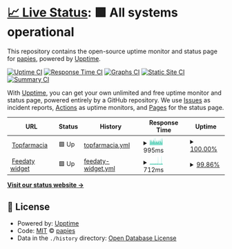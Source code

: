 # [📈 Live Status](https://papies.github.io/upptime): <!--live status--> **🟩 All systems operational**

This repository contains the open-source uptime monitor and status page for [papies](https://papies.github.io/upptime), powered by [Upptime](https://github.com/upptime/upptime).

[![Uptime CI](https://github.com/papies/upptime/workflows/Uptime%20CI/badge.svg)](https://github.com/papies/upptime/actions?query=workflow%3A%22Uptime+CI%22)
[![Response Time CI](https://github.com/papies/upptime/workflows/Response%20Time%20CI/badge.svg)](https://github.com/papies/upptime/actions?query=workflow%3A%22Response+Time+CI%22)
[![Graphs CI](https://github.com/papies/upptime/workflows/Graphs%20CI/badge.svg)](https://github.com/papies/upptime/actions?query=workflow%3A%22Graphs+CI%22)
[![Static Site CI](https://github.com/papies/upptime/workflows/Static%20Site%20CI/badge.svg)](https://github.com/papies/upptime/actions?query=workflow%3A%22Static+Site+CI%22)
[![Summary CI](https://github.com/papies/upptime/workflows/Summary%20CI/badge.svg)](https://github.com/papies/upptime/actions?query=workflow%3A%22Summary+CI%22)

With [Upptime](https://upptime.js.org), you can get your own unlimited and free uptime monitor and status page, powered entirely by a GitHub repository. We use [Issues](https://github.com/papies/upptime/issues) as incident reports, [Actions](https://github.com/papies/upptime/actions) as uptime monitors, and [Pages](https://papies.github.io/upptime) for the status page.

<!--start: status pages-->
<!-- This summary is generated by Upptime (https://github.com/upptime/upptime) -->
<!-- Do not edit this manually, your changes will be overwritten -->
<!-- prettier-ignore -->
| URL | Status | History | Response Time | Uptime |
| --- | ------ | ------- | ------------- | ------ |
| <img alt="" src="https://icons.duckduckgo.com/ip3/www.topfarmacia.it.ico" height="13"> [Topfarmacia](https://www.topfarmacia.it) | 🟩 Up | [topfarmacia.yml](https://github.com/papies/upptime/commits/HEAD/history/topfarmacia.yml) | <details><summary><img alt="Response time graph" src="./graphs/topfarmacia/response-time-week.png" height="20"> 995ms</summary><br><a href="https://papies.github.io/upptime/history/topfarmacia"><img alt="Response time 649" src="https://img.shields.io/endpoint?url=https%3A%2F%2Fraw.githubusercontent.com%2Fpapies%2Fupptime%2FHEAD%2Fapi%2Ftopfarmacia%2Fresponse-time.json"></a><br><a href="https://papies.github.io/upptime/history/topfarmacia"><img alt="24-hour response time 1087" src="https://img.shields.io/endpoint?url=https%3A%2F%2Fraw.githubusercontent.com%2Fpapies%2Fupptime%2FHEAD%2Fapi%2Ftopfarmacia%2Fresponse-time-day.json"></a><br><a href="https://papies.github.io/upptime/history/topfarmacia"><img alt="7-day response time 995" src="https://img.shields.io/endpoint?url=https%3A%2F%2Fraw.githubusercontent.com%2Fpapies%2Fupptime%2FHEAD%2Fapi%2Ftopfarmacia%2Fresponse-time-week.json"></a><br><a href="https://papies.github.io/upptime/history/topfarmacia"><img alt="30-day response time 1070" src="https://img.shields.io/endpoint?url=https%3A%2F%2Fraw.githubusercontent.com%2Fpapies%2Fupptime%2FHEAD%2Fapi%2Ftopfarmacia%2Fresponse-time-month.json"></a><br><a href="https://papies.github.io/upptime/history/topfarmacia"><img alt="1-year response time 652" src="https://img.shields.io/endpoint?url=https%3A%2F%2Fraw.githubusercontent.com%2Fpapies%2Fupptime%2FHEAD%2Fapi%2Ftopfarmacia%2Fresponse-time-year.json"></a></details> | <details><summary><a href="https://papies.github.io/upptime/history/topfarmacia">100.00%</a></summary><a href="https://papies.github.io/upptime/history/topfarmacia"><img alt="All-time uptime 99.80%" src="https://img.shields.io/endpoint?url=https%3A%2F%2Fraw.githubusercontent.com%2Fpapies%2Fupptime%2FHEAD%2Fapi%2Ftopfarmacia%2Fuptime.json"></a><br><a href="https://papies.github.io/upptime/history/topfarmacia"><img alt="24-hour uptime 100.00%" src="https://img.shields.io/endpoint?url=https%3A%2F%2Fraw.githubusercontent.com%2Fpapies%2Fupptime%2FHEAD%2Fapi%2Ftopfarmacia%2Fuptime-day.json"></a><br><a href="https://papies.github.io/upptime/history/topfarmacia"><img alt="7-day uptime 100.00%" src="https://img.shields.io/endpoint?url=https%3A%2F%2Fraw.githubusercontent.com%2Fpapies%2Fupptime%2FHEAD%2Fapi%2Ftopfarmacia%2Fuptime-week.json"></a><br><a href="https://papies.github.io/upptime/history/topfarmacia"><img alt="30-day uptime 100.00%" src="https://img.shields.io/endpoint?url=https%3A%2F%2Fraw.githubusercontent.com%2Fpapies%2Fupptime%2FHEAD%2Fapi%2Ftopfarmacia%2Fuptime-month.json"></a><br><a href="https://papies.github.io/upptime/history/topfarmacia"><img alt="1-year uptime 100.00%" src="https://img.shields.io/endpoint?url=https%3A%2F%2Fraw.githubusercontent.com%2Fpapies%2Fupptime%2FHEAD%2Fapi%2Ftopfarmacia%2Fuptime-year.json"></a></details>
| <img alt="" src="https://icons.duckduckgo.com/ip3/widget.feedaty.com.ico" height="13"> [Feedaty widget](https://widget.feedaty.com/public/js/feedaty.js?merchant=10213975&style_ver=2021&data-sku=36263) | 🟩 Up | [feedaty-widget.yml](https://github.com/papies/upptime/commits/HEAD/history/feedaty-widget.yml) | <details><summary><img alt="Response time graph" src="./graphs/feedaty-widget/response-time-week.png" height="20"> 712ms</summary><br><a href="https://papies.github.io/upptime/history/feedaty-widget"><img alt="Response time 628" src="https://img.shields.io/endpoint?url=https%3A%2F%2Fraw.githubusercontent.com%2Fpapies%2Fupptime%2FHEAD%2Fapi%2Ffeedaty-widget%2Fresponse-time.json"></a><br><a href="https://papies.github.io/upptime/history/feedaty-widget"><img alt="24-hour response time 912" src="https://img.shields.io/endpoint?url=https%3A%2F%2Fraw.githubusercontent.com%2Fpapies%2Fupptime%2FHEAD%2Fapi%2Ffeedaty-widget%2Fresponse-time-day.json"></a><br><a href="https://papies.github.io/upptime/history/feedaty-widget"><img alt="7-day response time 712" src="https://img.shields.io/endpoint?url=https%3A%2F%2Fraw.githubusercontent.com%2Fpapies%2Fupptime%2FHEAD%2Fapi%2Ffeedaty-widget%2Fresponse-time-week.json"></a><br><a href="https://papies.github.io/upptime/history/feedaty-widget"><img alt="30-day response time 611" src="https://img.shields.io/endpoint?url=https%3A%2F%2Fraw.githubusercontent.com%2Fpapies%2Fupptime%2FHEAD%2Fapi%2Ffeedaty-widget%2Fresponse-time-month.json"></a><br><a href="https://papies.github.io/upptime/history/feedaty-widget"><img alt="1-year response time 628" src="https://img.shields.io/endpoint?url=https%3A%2F%2Fraw.githubusercontent.com%2Fpapies%2Fupptime%2FHEAD%2Fapi%2Ffeedaty-widget%2Fresponse-time-year.json"></a></details> | <details><summary><a href="https://papies.github.io/upptime/history/feedaty-widget">99.86%</a></summary><a href="https://papies.github.io/upptime/history/feedaty-widget"><img alt="All-time uptime 99.73%" src="https://img.shields.io/endpoint?url=https%3A%2F%2Fraw.githubusercontent.com%2Fpapies%2Fupptime%2FHEAD%2Fapi%2Ffeedaty-widget%2Fuptime.json"></a><br><a href="https://papies.github.io/upptime/history/feedaty-widget"><img alt="24-hour uptime 99.00%" src="https://img.shields.io/endpoint?url=https%3A%2F%2Fraw.githubusercontent.com%2Fpapies%2Fupptime%2FHEAD%2Fapi%2Ffeedaty-widget%2Fuptime-day.json"></a><br><a href="https://papies.github.io/upptime/history/feedaty-widget"><img alt="7-day uptime 99.86%" src="https://img.shields.io/endpoint?url=https%3A%2F%2Fraw.githubusercontent.com%2Fpapies%2Fupptime%2FHEAD%2Fapi%2Ffeedaty-widget%2Fuptime-week.json"></a><br><a href="https://papies.github.io/upptime/history/feedaty-widget"><img alt="30-day uptime 99.92%" src="https://img.shields.io/endpoint?url=https%3A%2F%2Fraw.githubusercontent.com%2Fpapies%2Fupptime%2FHEAD%2Fapi%2Ffeedaty-widget%2Fuptime-month.json"></a><br><a href="https://papies.github.io/upptime/history/feedaty-widget"><img alt="1-year uptime 99.51%" src="https://img.shields.io/endpoint?url=https%3A%2F%2Fraw.githubusercontent.com%2Fpapies%2Fupptime%2FHEAD%2Fapi%2Ffeedaty-widget%2Fuptime-year.json"></a></details>

<!--end: status pages-->

[**Visit our status website →**](https://papies.github.io/upptime)

## 📄 License

- Powered by: [Upptime](https://github.com/upptime/upptime)
- Code: [MIT](./LICENSE) © [papies](https://papies.github.io/upptime)
- Data in the `./history` directory: [Open Database License](https://opendatacommons.org/licenses/odbl/1-0/)
